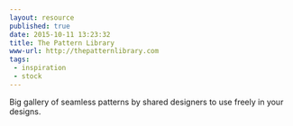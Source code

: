 ```yaml
---
layout: resource
published: true
date: 2015-10-11 13:23:32
title: The Pattern Library
www-url: http://thepatternlibrary.com
tags:
 - inspiration
 - stock
---
```


Big gallery of seamless patterns by shared designers to use freely in your designs.
